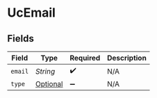 # UcEmail


## Fields

| Field                                                       | Type                                                        | Required                                                    | Description                                                 |
| ----------------------------------------------------------- | ----------------------------------------------------------- | ----------------------------------------------------------- | ----------------------------------------------------------- |
| `email`                                                     | *String*                                                    | :heavy_check_mark:                                          | N/A                                                         |
| `type`                                                      | [Optional<UcEmailType>](../../models/shared/UcEmailType.md) | :heavy_minus_sign:                                          | N/A                                                         |